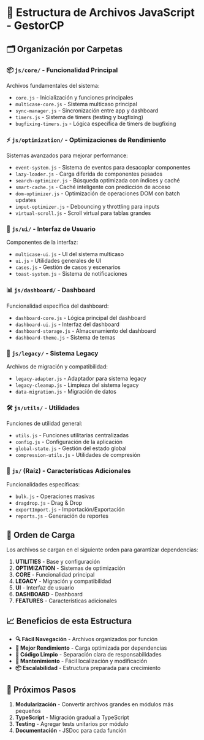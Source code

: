 # 📁 Estructura de Archivos JavaScript - GestorCP

## 🗂️ Organización por Carpetas

### 📦 **`js/core/`** - Funcionalidad Principal

Archivos fundamentales del sistema:

- `core.js` - Inicialización y funciones principales
- `multicase-core.js` - Sistema multicaso principal
- `sync-manager.js` - Sincronización entre app y dashboard
- `timers.js` - Sistema de timers (testing y bugfixing)
- `bugfixing-timers.js` - Lógica específica de timers de bugfixing

### ⚡ **`js/optimization/`** - Optimizaciones de Rendimiento

Sistemas avanzados para mejorar performance:

- `event-system.js` - Sistema de eventos para desacoplar componentes
- `lazy-loader.js` - Carga diferida de componentes pesados
- `search-optimizer.js` - Búsqueda optimizada con índices y caché
- `smart-cache.js` - Caché inteligente con predicción de acceso
- `dom-optimizer.js` - Optimización de operaciones DOM con batch updates
- `input-optimizer.js` - Debouncing y throttling para inputs
- `virtual-scroll.js` - Scroll virtual para tablas grandes

### 🎨 **`js/ui/`** - Interfaz de Usuario

Componentes de la interfaz:

- `multicase-ui.js` - UI del sistema multicaso
- `ui.js` - Utilidades generales de UI
- `cases.js` - Gestión de casos y escenarios
- `toast-system.js` - Sistema de notificaciones

### 📊 **`js/dashboard/`** - Dashboard

Funcionalidad específica del dashboard:

- `dashboard-core.js` - Lógica principal del dashboard
- `dashboard-ui.js` - Interfaz del dashboard
- `dashboard-storage.js` - Almacenamiento del dashboard
- `dashboard-theme.js` - Sistema de temas

### 🔄 **`js/legacy/`** - Sistema Legacy

Archivos de migración y compatibilidad:

- `legacy-adapter.js` - Adaptador para sistema legacy
- `legacy-cleanup.js` - Limpieza del sistema legacy
- `data-migration.js` - Migración de datos

### 🛠️ **`js/utils/`** - Utilidades

Funciones de utilidad general:

- `utils.js` - Funciones utilitarias centralizadas
- `config.js` - Configuración de la aplicación
- `global-state.js` - Gestión del estado global
- `compression-utils.js` - Utilidades de compresión

### 🎯 **`js/` (Raíz)** - Características Adicionales

Funcionalidades específicas:

- `bulk.js` - Operaciones masivas
- `dragdrop.js` - Drag & Drop
- `exportImport.js` - Importación/Exportación
- `reports.js` - Generación de reportes

## 🔄 Orden de Carga

Los archivos se cargan en el siguiente orden para garantizar dependencias:

1. **UTILITIES** - Base y configuración
2. **OPTIMIZATION** - Sistemas de optimización
3. **CORE** - Funcionalidad principal
4. **LEGACY** - Migración y compatibilidad
5. **UI** - Interfaz de usuario
6. **DASHBOARD** - Dashboard
7. **FEATURES** - Características adicionales

## 📈 Beneficios de esta Estructura

- **🔍 Fácil Navegación** - Archivos organizados por función
- **🚀 Mejor Rendimiento** - Carga optimizada por dependencias
- **🧹 Código Limpio** - Separación clara de responsabilidades
- **🔧 Mantenimiento** - Fácil localización y modificación
- **📦 Escalabilidad** - Estructura preparada para crecimiento

## 🎯 Próximos Pasos

1. **Modularización** - Convertir archivos grandes en módulos más pequeños
2. **TypeScript** - Migración gradual a TypeScript
3. **Testing** - Agregar tests unitarios por módulo
4. **Documentación** - JSDoc para cada función

